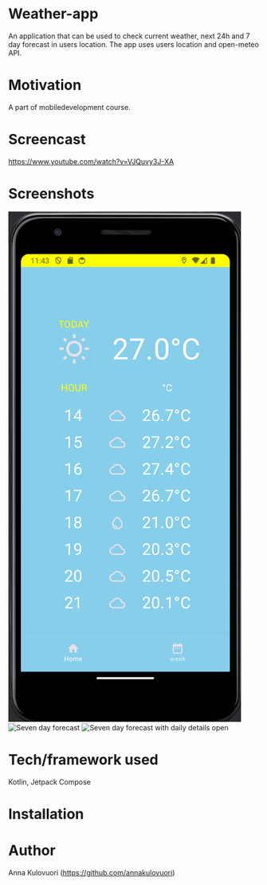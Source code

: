 
# Weather-app
An application that can be used to check current weather, next 24h and 7 day forecast in users location. The app uses users location and open-meteo API.

# Motivation
A part of mobiledevelopment course.

# Screencast
https://www.youtube.com/watch?v=VJQuvy3J-XA

# Screenshots
![Current weather](weatherApp2/images/HomeScreen.png)
![Seven day forecast](images/ForecastScreen.png)
![Seven day forecast with daily details open](images/ForecastScreen2.png)

# Tech/framework used
Kotlin, Jetpack Compose

# Installation

# Author
Anna Kulovuori (https://github.com/annakulovuori)

